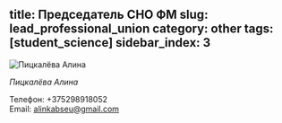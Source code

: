 title: Председатель СНО ФМ
slug: lead_professional_union
category: other
tags: [student_science]
sidebar_index: 3
---

![Пицкалёва Алина](/img/content/professional_union/professional_union_lead2.jpg)

_Пицкалёва Алина_

Телефон:
+375298918052
<br>
Email:
alinkabseu@gmail.com